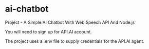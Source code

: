 # ai-chatbot
Project - A Simple AI Chatbot With Web Speech API And Node.js

You will need to sign up for API.AI account.

The project uses a .env file to supply credentials for the API.AI agent.